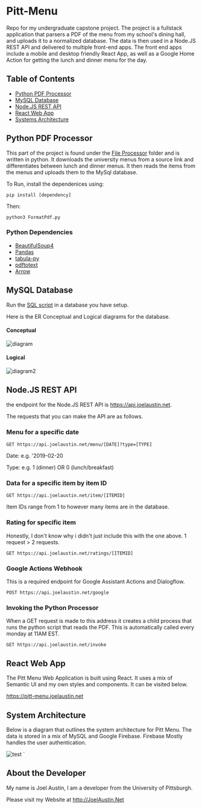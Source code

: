 # Pitt-Menu
Repo for my undergraduate capstone project. The project is a fullstack application that parsers a PDF of the menu from my school's dining hall, and uploads it to a normalized database. The data is then used in a Node.JS REST API and delivered to multiple front-end apps. The front end apps include a mobile and desktop friendly React App, as well as a Google Home Action for getting the lunch and dinner menu for the day.


## Table of Contents 
 - [Python PDF Processor](#python-pdf-processor)
 - [MySQL Database](#mysql-database)
 - [Node.JS REST API](#node.js-rest-api)
 - [React Web App](#react-web-app)
 - [Systems Architecture](#systems-architecture)
## Python PDF Processor <a name='python-pdf-processor'></a>
This part of the project is found under the [File Processor](https://github.com/Jta26/Menu-Parser/tree/master/FileProcessor) folder and is written in python. It downloads the university menus from a source link and differentiates between lunch and dinner menus. It then reads the items from the menus and uploads them to the MySql database.

To Run, install the dependenices using:

`pip install [dependency]`

Then:

`python3 FormatPdf.py`


### Python Dependencies
- [BeautifulSoup4](https://pypi.org/project/beautifulsoup4/)
- [Pandas](https://pandas.pydata.org/)
- [tabula-py](https://github.com/chezou/tabula-py)
- [pdftotext](https://pypi.org/project/pdftotext/)
- [Arrow](https://github.com/crsmithdev/arrow)

## MySQL Database <a name='mysql-database'></a>
Run the [SQL script](https://github.com/Jta26/Pitt-Menu/blob/master/Database/menu-parser.sql) in a database you have setup. 

Here is the ER Conceptual and Logical diagrams for the database.

#### Conceptual
![diagram](https://i.imgur.com/ZJtIoS2.png)
#### Logical
![diagram2](https://i.imgur.com/Oql4TTv.png)

## Node.JS REST API <a name='nodejs-rest-api'></a>
the endpoint for the Node.JS REST API is https://api.joelaustin.net.

The requests that you can make the API are as follows.

### Menu for a specific date

`GET https://api.joelaustin.net/menu/[DATE]?type=[TYPE]`

Date: e.g. '2019-02-20

Type: e.g. 1 (dinner) OR 0 (lunch/breakfast)

### Data for a specific item by item ID

`GET https://api.joelaustin.net/item/[ITEMID]`

Item IDs range from 1 to however many items are in the database.

### Rating for specific item

Honestly, I don't know why i didn't just include this with the one above. 1 request > 2 requests.

`GET https://api.joelaustin.net/ratings/[ITEMID]`

### Google Actions Webhook

This is a required endpoint for Google Assistant Actions and Dialogflow.

`POST https://api.joelaustin.net/google`

### Invoking the Python Processor

When a GET request is made to this address it creates a child process that runs the python script that reads the PDF. This is automatically called every monday at 11AM EST.

`GET https://api.joelaustin.net/invoke`

## React Web App <a name='react-web-app'></a>

The Pitt Menu Web Application is built using React. It uses a mix of Semantic UI and my own styles and components. It can be visited below.

https://pitt-menu.joelaustin.net


## System Architecture <a name='systems-architecture'></a>

Below is a diagram that outlines the system architecture for Pitt Menu. The data is stored in a mix of MySQL and Google Firebase. Firebase Mostly handles the user authentication.

![test](https://i.imgur.com/JmRH8A7.png)
`
## About the Developer

My name is Joel Austin, I am a developer from the University of Pittsburgh.

Please visit my Website at http://JoelAustin.Net